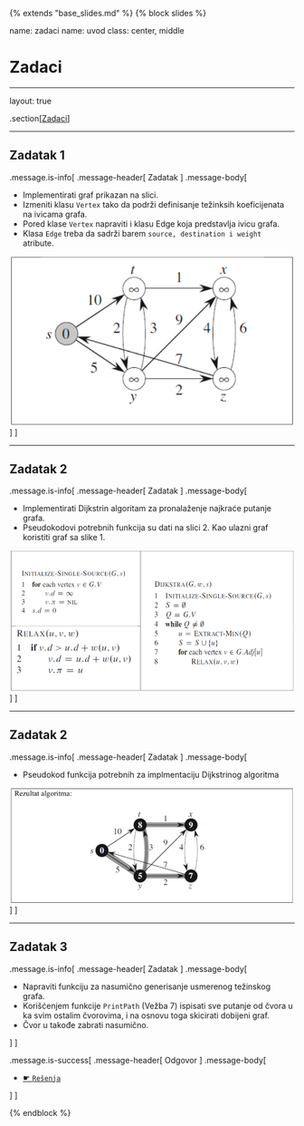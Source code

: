 {% extends "base_slides.md" %}
{% block slides %}

name: zadaci
name: uvod 
class: center, middle

# Zadaci

---
layout: true

.section[[Zadaci](#sadrzaj)]

---

## Zadatak 1 

.message.is-info[
.message-header[
Zadatak
]
.message-body[
- Implementirati graf prikazan na slici. 
- Izmeniti klasu `Vertex` tako da podrži definisanje težinksih koeficijenata na ivicama grafa. 
- Pored klase `Vertex` napraviti i klasu Edge koja predstavlja ivicu grafa. 
- Klasa `Edge` treba da sadrži barem `source, destination i weight` atribute.

![:scale 60%](img/z10/z1.png)
]
]

---
## Zadatak 2

.message.is-info[
.message-header[
Zadatak
]
.message-body[
- Implementirati Dijkstrin algoritam za pronalaženje najkraće putanje grafa. 
- Pseudokodovi potrebnih funkcija su dati na slici 2. Kao ulazni graf koristiti graf sa slike 1. 

![:scale 80%](img/z10/z2a.png)
]
]

---
## Zadatak 2

.message.is-info[
.message-header[
Zadatak
]
.message-body[

- Pseudokod funkcija potrebnih za implmentaciju Dijkstrinog algoritma

![:scale 90%](img/z10/z2b.png)
]
]

---
## Zadatak 3

.message.is-info[
.message-header[
Zadatak
]
.message-body[
- Napraviti funkciju za nasumično generisanje usmerenog težinskog grafa. 
- Korišćenjem funkcije `PrintPath` (Vežba 7) ispisati sve putanje od čvora u ka svim ostalim čvorovima, i na osnovu toga skicirati dobijeni graf. 
- Čvor u takođe zabrati nasumično.

]
]

.message.is-success[
.message-header[
Odgovor
]
.message-body[
- <a target="_blank" rel="noopener noreferrer" href="../python-z10-resenja"> ☛ `Rešenja`</a>

]
]

{% endblock %}